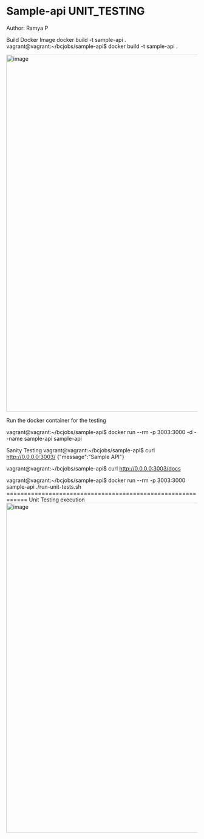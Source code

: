 Sample-api UNIT_TESTING
===========================================================

Author: Ramya P

Build Docker Image
docker build -t sample-api .
vagrant@vagrant:~/bcjobs/sample-api$ docker build -t sample-api .

<img width="941" alt="image" src="https://github.com/user-attachments/assets/418201df-aa24-4b44-8af5-29955fc7184a">

Run the docker container for the testing

vagrant@vagrant:~/bcjobs/sample-api$ docker run --rm -p 3003:3000 -d --name sample-api sample-api

Sanity Testing
vagrant@vagrant:~/bcjobs/sample-api$ curl http://0.0.0.0:3003/
{"message":"Sample API"}

vagrant@vagrant:~/bcjobs/sample-api$ curl  http://0.0.0.0:3003/docs
<!DOCTYPE html>
<html>
   <head>
      <link type="text/css" rel="stylesheet" href="https://cdn.jsdelivr.net/npm/swagger-ui-dist@5/swagger-ui.css">
      <link rel="shortcut icon" href="https://fastapi.tiangolo.com/img/favicon.png">
      <title>Sample API - Swagger UI</title>
   </head>
   <body>
      <div id="swagger-ui">
      </div>
      <script src="https://cdn.jsdelivr.net/npm/swagger-ui-dist@5/swagger-ui-bundle.js"></script>
      <!-- `SwaggerUIBundle` is now available on the page -->
      <script>
         const ui = SwaggerUIBundle({
             url: '/openapi.json',
         "dom_id": "#swagger-ui",
         "layout": "BaseLayout",
         "deepLinking": true,
         "showExtensions": true,
         "showCommonExtensions": true,
         oauth2RedirectUrl: window.location.origin + '/docs/oauth2-redirect',
         presets: [
             SwaggerUIBundle.presets.apis,
             SwaggerUIBundle.SwaggerUIStandalonePreset
             ],
         })
      </script>
   </body>
</html>
vagrant@vagrant:~/bcjobs/sample-api$ docker run --rm -p 3003:3000 sample-api ./run-unit-tests.sh
============================================================
Unit Testing execution
<img width="869" alt="image" src="https://github.com/user-attachments/assets/706be9f4-98a1-4f89-bae7-f25993d190f0">

